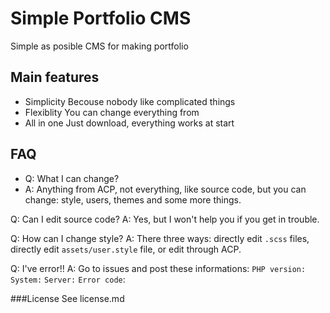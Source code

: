 
# Simple Portfolio CMS
Simple as posible CMS for making portfolio

## Main features
- Simplicity
Becouse nobody like complicated things
- Flexiblity
You can change everything from
- All in one
Just download, everything works at start 

## FAQ
* Q: What I can change?
* A: Anything from ACP, not everything, like source code, but you can change: style, users, themes and some more things.

Q: Can I edit source code?
A: Yes, but I won't help you if you get in trouble.

Q: How can I change style?
A: There three ways: directly edit `.scss` files, directly edit `assets/user.style` file, or edit through ACP.

Q: I've error!!
A: Go to issues and post these informations:
`PHP version:`
`System:`
`Server:`
`Error code`:

###License
See license.md
